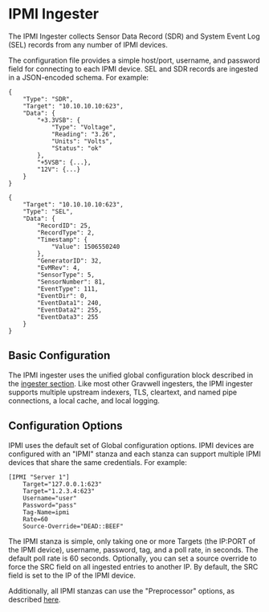 # IPMI Ingester

The IPMI Ingester collects Sensor Data Record (SDR) and System Event Log (SEL) records from any number of IPMI devices. 

The configuration file provides a simple host/port, username, and password field for connecting to each IPMI device. SEL and SDR records are ingested in a JSON-encoded schema. For example:

```
{
    "Type": "SDR",
    "Target": "10.10.10.10:623",
    "Data": {
        "+3.3VSB": {
            "Type": "Voltage",
            "Reading": "3.26",
            "Units": "Volts",
            "Status": "ok"
        },
        "+5VSB": {...},
        "12V": {...}
    }
}

{
    "Target": "10.10.10.10:623",
    "Type": "SEL",
    "Data": {
        "RecordID": 25,
        "RecordType": 2,
        "Timestamp": {
            "Value": 1506550240
        },
        "GeneratorID": 32,
        "EvMRev": 4,
        "SensorType": 5,
        "SensorNumber": 81,
        "EventType": 111,
        "EventDir": 0,
        "EventData1": 240,
        "EventData2": 255,
        "EventData3": 255
    }
}
```

## Basic Configuration

The IPMI ingester uses the unified global configuration block described in the [ingester section](#!ingesters/ingesters.md#Global_Configuration_Parameters).  Like most other Gravwell ingesters, the IPMI ingester supports multiple upstream indexers, TLS, cleartext, and named pipe connections, a local cache, and local logging.

## Configuration Options

IPMI uses the default set of Global configuration options. IPMI devices are configured with an "IPMI" stanza and each stanza can support multiple IPMI devices that share the same credentials. For example:

```
[IPMI "Server 1"]
	Target="127.0.0.1:623"
	Target="1.2.3.4:623"
	Username="user"
	Password="pass"
	Tag-Name=ipmi
	Rate=60
	Source-Override="DEAD::BEEF" 
```

The IPMI stanza is simple, only taking one or more Targets (the IP:PORT of the IPMI device), username, password, tag, and a poll rate, in seconds. The default poll rate is 60 seconds. Optionally, you can set a source override to force the SRC field on all ingested entries to another IP. By default, the SRC field is set to the IP of the IPMI device. 

Additionally, all IPMI stanzas can use the "Preprocessor" options, as described [here](https://docs.gravwell.io/#!ingesters/preprocessors/preprocessors.md).
